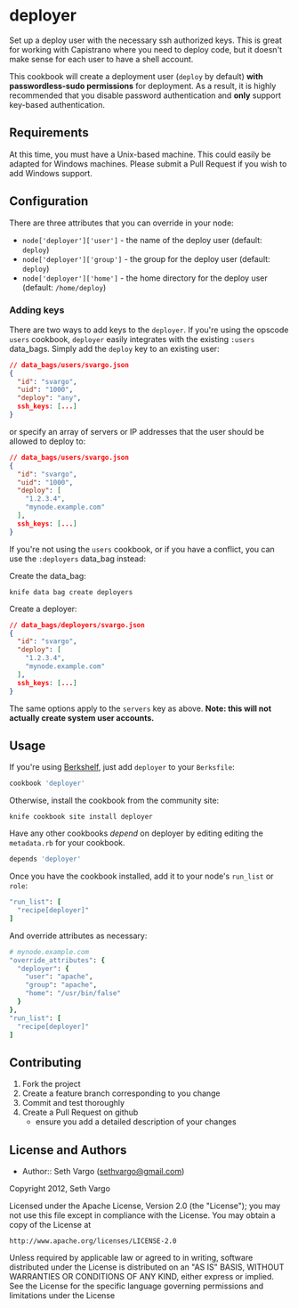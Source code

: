 deployer
========
Set up a deploy user with the necessary ssh authorized keys. This is great for working with Capistrano where you need to deploy code, but it doesn't make sense for each user to have a shell account.

This cookbook will create a deployment user (`deploy` by default) **with passwordless-sudo permissions** for deployment. As a result, it is highly recommended that you disable password authentication and **only** support key-based authentication.

Requirements
------------
At this time, you must have a Unix-based machine. This could easily be adapted for Windows machines. Please submit a Pull Request if you wish to add Windows support.

Configuration
-------------
There are three attributes that you can override in your node:

- `node['deployer']['user']` - the name of the deploy user (default: `deploy`)
- `node['deployer']['group']` - the group for the deploy user (default: `deploy`)
- `node['deployer']['home']` - the home directory for the deploy user (default: `/home/deploy`)

### Adding keys
There are two ways to add keys to the `deployer`. If you're using the opscode `users` cookbook, `deployer` easily integrates with the existing `:users` data_bags. Simply add the `deploy` key to an existing user:

```json
// data_bags/users/svargo.json
{
  "id": "svargo",
  "uid": "1000",
  "deploy": "any",
  ssh_keys: [...]
}
```

or specify an array of servers or IP addresses that the user should be allowed to deploy to:

```json
// data_bags/users/svargo.json
{
  "id": "svargo",
  "uid": "1000",
  "deploy": [
    "1.2.3.4",
    "mynode.example.com"
  ],
  ssh_keys: [...]
}
```

If you're not using the `users` cookbook, or if you have a conflict, you can use the `:deployers` data_bag instead:

Create the data_bag:

    knife data bag create deployers

Create a deployer:

```json
// data_bags/deployers/svargo.json
{
  "id": "svargo",
  "deploy": [
    "1.2.3.4",
    "mynode.example.com"
  ],
  ssh_keys: [...]
}
```

The same options apply to the `servers` key as above. **Note: this will not actually create system user accounts.**

Usage
-----
If you're using [Berkshelf](http://berkshelf.com/), just add `deployer` to your `Berksfile`:

```ruby
cookbook 'deployer'
```

Otherwise, install the cookbook from the community site:

    knife cookbook site install deployer

Have any other cookbooks *depend* on deployer by editing editing the `metadata.rb` for your cookbook.

```ruby
depends 'deployer'
```

Once you have the cookbook installed, add it to your node's `run_list` or `role`:

```ruby
"run_list": [
  "recipe[deployer]"
]
```

And override attributes as necessary:

```ruby
# mynode.example.com
"override_attributes": {
  "deployer": {
    "user": "apache",
    "group": "apache",
    "home": "/usr/bin/false"
  }
},
"run_list": [
  "recipe[deployer]"
]
```

Contributing
------------
1. Fork the project
2. Create a feature branch corresponding to you change
3. Commit and test thoroughly
4. Create a Pull Request on github
    - ensure you add a detailed description of your changes

License and Authors
-------------------
- Author:: Seth Vargo (sethvargo@gmail.com)

Copyright 2012, Seth Vargo

Licensed under the Apache License, Version 2.0 (the "License");
you may not use this file except in compliance with the License.
You may obtain a copy of the License at

    http://www.apache.org/licenses/LICENSE-2.0

Unless required by applicable law or agreed to in writing, software
distributed under the License is distributed on an "AS IS" BASIS,
WITHOUT WARRANTIES OR CONDITIONS OF ANY KIND, either express or implied.
See the License for the specific language governing permissions and
limitations under the License
